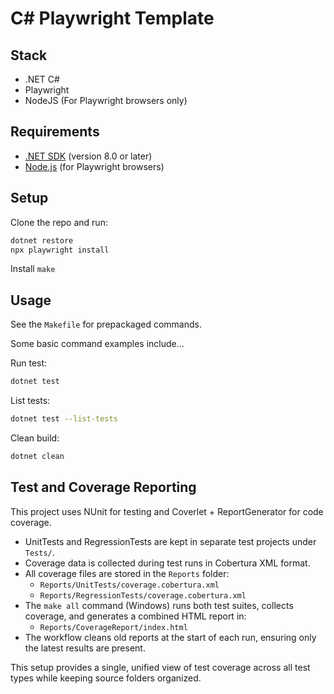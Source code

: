 # C# Playwright Template

## Stack

* .NET C#
* Playwright
* NodeJS (For Playwright browsers only)

## Requirements

- [.NET SDK](https://dotnet.microsoft.com/download) (version 8.0 or later)
- [Node.js](https://nodejs.org/) (for Playwright browsers)

## Setup

Clone the repo and run:

```bash
dotnet restore
npx playwright install
```

Install `make`

## Usage

See the `Makefile` for prepackaged commands. 

Some basic command examples include...

Run test:

```bash
dotnet test
```

List tests:

```bash
dotnet test --list-tests
```

Clean build:

```bash
dotnet clean
```

## Test and Coverage Reporting

This project uses NUnit for testing and Coverlet + ReportGenerator for code coverage.

* UnitTests and RegressionTests are kept in separate test projects under `Tests/`.
* Coverage data is collected during test runs in Cobertura XML format.
* All coverage files are stored in the `Reports` folder:
  * `Reports/UnitTests/coverage.cobertura.xml`
  * `Reports/RegressionTests/coverage.cobertura.xml`
* The `make all` command (Windows) runs both test suites, collects coverage, and generates a combined HTML report in:
  * `Reports/CoverageReport/index.html`
* The workflow cleans old reports at the start of each run, ensuring only the latest results are present.

This setup provides a single, unified view of test coverage across all test types while keeping source folders organized.
